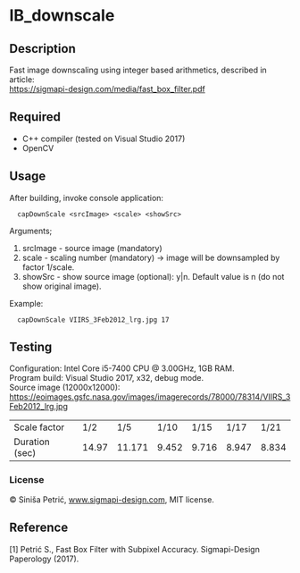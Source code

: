 # IB_downscale
## Description
Fast image downscaling using integer based arithmetics, described in article:  
https://sigmapi-design.com/media/fast_box_filter.pdf
## Required
- C++ compiler (tested on Visual Studio 2017) 
- OpenCV
## Usage
After building, invoke console application:

      capDownScale <srcImage> <scale> <showSrc>
Arguments;
 1. srcImage - source image (mandatory)
 2. scale - scaling number (mandatory) -> image will be downsampled by factor 1/scale.
 3. showSrc - show source image (optional): y|n. Default value is n (do not show original image). 
 
Example:

      capDownScale VIIRS_3Feb2012_lrg.jpg 17     
## Testing
Configuration: Intel Core i5-7400 CPU @ 3.00GHz, 1GB RAM.  
Program build: Visual Studio 2017, x32, debug mode.  
Source image (12000x12000): https://eoimages.gsfc.nasa.gov/images/imagerecords/78000/78314/VIIRS_3Feb2012_lrg.jpg
<table>
 <tr>
  <td>
   Scale factor
   </td>
  <td>
   1/2
   </td>  
  <td>
   1/5
   </td>  
<td>
   1/10
   </td>   
  <td>
   1/15
   </td>    
  <td>
   1/17
   </td>     
  <td>
   1/21
   </td>       
 </tr>
 <tr>
  <td>
   Duration (sec)
  </td>
  <td>
   14.97
  </td>
  <td>
   11.171
  </td>
  <td>
   9.452
  </td>
  <td>
   9.716
  </td>
  <td>
   8.947
  </td>
  <td>
   8.834
  </td>
 </tr>
</table>

### License
© Siniša Petrić, www.sigmapi-design.com, MIT license.

## Reference
[1] Petrić S., Fast Box Filter with Subpixel Accuracy. Sigmapi-Design Paperology (2017).



